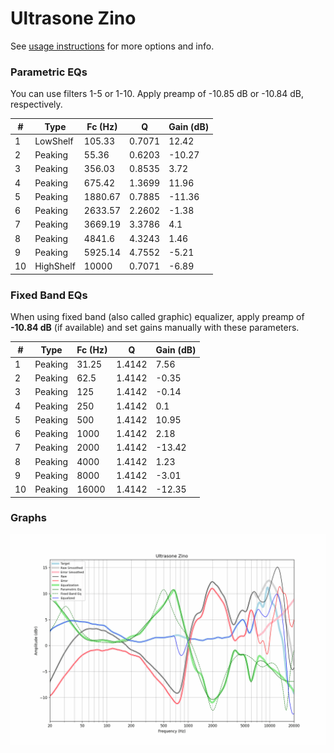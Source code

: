 # Ultrasone Zino
See [usage instructions](https://github.com/jaakkopasanen/AutoEq#usage) for more options and info.

### Parametric EQs
You can use filters 1-5 or 1-10. Apply preamp of -10.85 dB or -10.84 dB, respectively.

|   # | Type      |   Fc (Hz) |      Q |   Gain (dB) |
|-----|-----------|-----------|--------|-------------|
|   1 | LowShelf  |    105.33 | 0.7071 |       12.42 |
|   2 | Peaking   |     55.36 | 0.6203 |      -10.27 |
|   3 | Peaking   |    356.03 | 0.8535 |        3.72 |
|   4 | Peaking   |    675.42 | 1.3699 |       11.96 |
|   5 | Peaking   |   1880.67 | 0.7885 |      -11.36 |
|   6 | Peaking   |   2633.57 | 2.2602 |       -1.38 |
|   7 | Peaking   |   3669.19 | 3.3786 |        4.1  |
|   8 | Peaking   |   4841.6  | 4.3243 |        1.46 |
|   9 | Peaking   |   5925.14 | 4.7552 |       -5.21 |
|  10 | HighShelf |  10000    | 0.7071 |       -6.89 |

### Fixed Band EQs
When using fixed band (also called graphic) equalizer, apply preamp of **-10.84 dB** (if available) and set gains manually with these parameters.

|   # | Type    |   Fc (Hz) |      Q |   Gain (dB) |
|-----|---------|-----------|--------|-------------|
|   1 | Peaking |     31.25 | 1.4142 |        7.56 |
|   2 | Peaking |     62.5  | 1.4142 |       -0.35 |
|   3 | Peaking |    125    | 1.4142 |       -0.14 |
|   4 | Peaking |    250    | 1.4142 |        0.1  |
|   5 | Peaking |    500    | 1.4142 |       10.95 |
|   6 | Peaking |   1000    | 1.4142 |        2.18 |
|   7 | Peaking |   2000    | 1.4142 |      -13.42 |
|   8 | Peaking |   4000    | 1.4142 |        1.23 |
|   9 | Peaking |   8000    | 1.4142 |       -3.01 |
|  10 | Peaking |  16000    | 1.4142 |      -12.35 |

### Graphs
![](./Ultrasone%20Zino.png)
